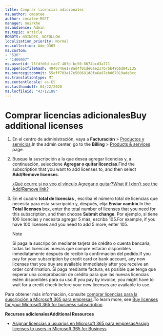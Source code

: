 ```yaml
---
title: Comprar licencias adicionales
ms.author: cmcatee
author: cmcatee-MSFT
manager: mnirkhe
ms.audience: Admin
ms.topic: article
ROBOTS: NOINDEX, NOFOLLOW
localization_priority: Normal
ms.collection: Adm_O365
ms.custom:
- "530"
- "1400007"
ms.assetid: 75fdfd6d-cae7-40fd-bc50-8674bcd3a771
ms.openlocfilehash: 4940746e178ad4f01de0ae237b7bb49bbd045135
ms.sourcegitcommit: 55eff703a17e500681d8fa6a87eb067019ade3cc
ms.translationtype: MT
ms.contentlocale: es-ES
ms.lasthandoff: 04/22/2020
ms.locfileid: "43712188"
---
```

# <a name="buy-additional-licenses"></a><span data-ttu-id="d34ce-102">Comprar licencias adicionales</span><span class="sxs-lookup"><span data-stu-id="d34ce-102">Buy additional licenses</span></span>

1. <span data-ttu-id="d34ce-103">En el centro de administración, vaya a **Facturación** \> [Productos y servicios](https://go.microsoft.com/fwlink/p/?linkid=842054).</span><span class="sxs-lookup"><span data-stu-id="d34ce-103">In the admin center, go to the **Billing** \> [Products & services](https://go.microsoft.com/fwlink/p/?linkid=842054) page.</span></span>

2. <span data-ttu-id="d34ce-104">Busque la suscripción a la que desea agregar licencias y, a continuación, seleccione **Agregar o quitar licencias**.</span><span class="sxs-lookup"><span data-stu-id="d34ce-104">Find the subscription that you want to add licenses to, and then select **Add/Remove licenses**.</span></span>

    [<span data-ttu-id="d34ce-105">¿Qué ocurre si no veo el vínculo Agregar o quitar?</span><span class="sxs-lookup"><span data-stu-id="d34ce-105">What if I don't see the Add/Remove link?</span></span>](https://docs.microsoft.com/office365/admin/subscriptions-and-billing/buy-licenses#what-if-i-dont-see-the-addremove-licenses-link)

3. <span data-ttu-id="d34ce-106">En el cuadro **total de licencias** , escriba el número total de licencias que necesita para esta suscripción y, después, elija **Enviar cambio**.</span><span class="sxs-lookup"><span data-stu-id="d34ce-106">In the **Total licenses** box, enter the total number of licenses that you need for this subscription, and then choose **Submit change**.</span></span> <span data-ttu-id="d34ce-107">Por ejemplo, si tiene 100 licencias y necesita agregar 5 más, escriba 105.</span><span class="sxs-lookup"><span data-stu-id="d34ce-107">For example, if you have 100 licenses and you need to add 5 more, enter 105.</span></span>

    > [!NOTE]
    > <span data-ttu-id="d34ce-108">Si paga la suscripción mediante tarjeta de crédito o cuenta bancaria, todas las licencias nuevas que compre estarán disponibles inmediatamente después de recibir la confirmación del pedido.</span><span class="sxs-lookup"><span data-stu-id="d34ce-108">If you pay for your subscription by credit card or bank account, any new licenses that you buy are available immediately after you receive an order confirmation.</span></span> <span data-ttu-id="d34ce-109">Si paga mediante factura, es posible que tenga que esperar una comprobación de crédito para que las nuevas licencias estén disponibles para su uso.</span><span class="sxs-lookup"><span data-stu-id="d34ce-109">If you pay by invoice, you might have to wait for a credit check before your new licenses are available to use.</span></span>

<span data-ttu-id="d34ce-110">Para obtener más información, consulte [comprar licencias para la suscripción a Microsoft 365 para empresas](https://docs.microsoft.com/office365/admin/subscriptions-and-billing/buy-licenses).</span><span class="sxs-lookup"><span data-stu-id="d34ce-110">To learn more, see [Buy licenses for your Microsoft 365 for business subscription](https://docs.microsoft.com/office365/admin/subscriptions-and-billing/buy-licenses).</span></span>  

<span data-ttu-id="d34ce-111">**Recursos adicionales**</span><span class="sxs-lookup"><span data-stu-id="d34ce-111">**Additional Resources**</span></span>

- [<span data-ttu-id="d34ce-112">Asignar licencias a usuarios en Microsoft 365 para empresas</span><span class="sxs-lookup"><span data-stu-id="d34ce-112">Assign licenses to users in Microsoft 365 for Business</span></span>](https://docs.microsoft.com/office365/admin/subscriptions-and-billing/assign-licenses-to-users)
